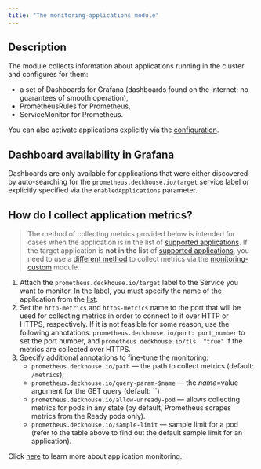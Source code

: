 ```yaml
---
title: "The monitoring-applications module"
---
```


## Description

The module collects information about applications running in the cluster and configures for them:
* a set of Dashboards for Grafana (dashboards found on the Internet; no guarantees of smooth operation),
* PrometheusRules for Prometheus,
* ServiceMonitor for Prometheus.

You can also activate applications explicitly via the [configuration](configuration.html).


## Dashboard availability in Grafana
Dashboards are only available for applications that were either discovered by auto-searching for the `prometheus.deckhouse.io/target` service label or explicitly specified via the `enabledApplications` parameter.

## How do I collect application metrics?

> The method of collecting metrics provided below is intended for cases when the application is in the list of [supported applications](../../modules/340-monitoring-applications/configuration.html#parameters). If the target application is **not in the list** of [supported applications](/modules/340-monitoring-applications/configuration.html#parameters), you need to use a [different method](/modules/300-prometheus/faq.html#how-do-I-collect-metrics-from-applications) to collect metrics via the [monitoring-custom](/modules/340-monitoring-custom/) module.

1. Attach the `prometheus.deckhouse.io/target` label to the Service you want to monitor. In the label, you must specify the name of the application from the [list](../../modules/340-monitoring-applications/configuration.html#parameters).
2. Set the `http-metrics` and `https-metrics` name to the port that will be used for collecting metrics in order to connect to it over HTTP or HTTPS, respectively.
If it is not feasible for some reason, use the following annotations: `prometheus.deckhouse.io/port: port_number` to set the port number, and `prometheus.deckhouse.io/tls: "true"` if the metrics are collected over HTTPS.
3. Specify additional annotations to fine-tune the monitoring:
    * `prometheus.deckhouse.io/path` — the path to collect metrics (default: `/metrics`);
    * `prometheus.deckhouse.io/query-param-$name` — the $name=$value argument for the GET query (default: ``)
    * `prometheus.deckhouse.io/allow-unready-pod` — allows collecting metrics for pods in any state (by default, Prometheus scrapes metrics from the Ready pods only).
    * `prometheus.deckhouse.io/sample-limit` — sample limit for a pod (refer to the table above to find out the default sample limit for an application).

Click [here](../../modules/300-prometheus/faq.html) to learn more about application monitoring..
